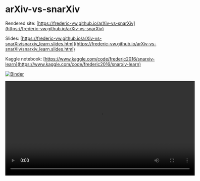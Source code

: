# arXiv-vs-snarXiv

Rendered site: [https://frederic-vw.github.io/arXiv-vs-snarXiv](https://frederic-vw.github.io/arXiv-vs-snarXiv)  

Slides: [https://frederic-vw.github.io/arXiv-vs-snarXiv/snarxiv_learn.slides.html](https://frederic-vw.github.io/arXiv-vs-snarXiv/snarxiv_learn.slides.html)  

Kaggle notebook: [https://www.kaggle.com/code/frederic2016/snarxiv-learn](https://www.kaggle.com/code/frederic2016/snarxiv-learn)  

[![Binder](https://mybinder.org/badge_logo.svg)](https://mybinder.org/v2/gh/Frederic-vW/arXiv-vs-snarXiv/HEAD?labpath=snarxiv_learn.ipynb)

<video src="pics/snarxiv_MLPonline_test_crop.mp4" controls=True width="600">
